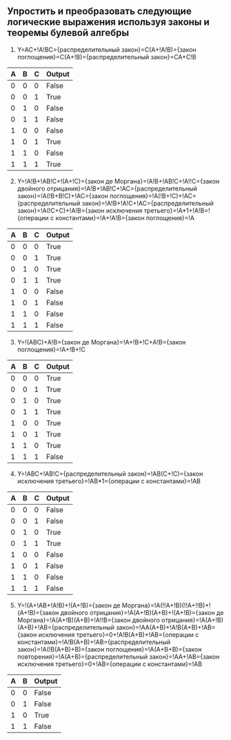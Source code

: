 ## Упростить и преобразовать следующие логические выражения используя законы и теоремы булевой алгебры

1. Y=AC+!A!BC={распределительный закон}=C(A+!A!B)={закон поглощения}=C(A+!B)={распределительный закон}=CA+C!B

| A | B | C | Output |
| ----------- | ----------- | ----------- | ----------- |
| 0 | 0 | 0 | False |
| 0 | 0 | 1 | True |
| 0 | 1 | 0 | False |
| 0 | 1 | 1 | False |
| 1 | 0 | 0 | False |
| 1 | 0 | 1 | True |
| 1 | 1 | 0 | False |
| 1 | 1 | 1 | True |

2. Y=!A!B+!AB!C+!(A+!C)={закон де Моргана}=!A!B+!AB!C+!A!!C={закон двойного отрицания}=!A!B+!AB!C+!AC={распределительный закон}=!A(!B+B!C)+!AC={закон поглощения}=!A(!B+!C)+!AC={распределительный закон}=!A!B+!A!C+!AC={распределительный закон}=!A(!C+C)+!A!B={закон исключения третьего}=!A*1+!A!B=!{операции с константами}=!A+!A!B={закон поглощения}=!A

 A | B | C | Output |
| ----------- | ----------- | ----------- | ----------- |
| 0 | 0 | 0 | True |
| 0 | 0 | 1 | True |
| 0 | 1 | 0 | True |
| 0 | 1 | 1 | True |
| 1 | 0 | 0 | False |
| 1 | 0 | 1 | False |
| 1 | 1 | 0 | False |
| 1 | 1 | 1 | False |

3. Y=!(ABC)+A!B={закон де Моргана}=!A+!B+!C+A!B={закон поглощения}=!A+!B+!C

 A | B | C | Output |
| ----------- | ----------- | ----------- | ----------- |
| 0 | 0 | 0 | True |
| 0 | 0 | 1 | True |
| 0 | 1 | 0 | True |
| 0 | 1 | 1 | True |
| 1 | 0 | 0 | True |
| 1 | 0 | 1 | True |
| 1 | 1 | 0 | True |
| 1 | 1 | 1 | False |

4. Y=!ABC+!AB!C={распределительный закон}=!AB(C+!C)={закон исключения третьего}=!AB*1={операции с константами}=!AB

 A | B | C | Output |
| ----------- | ----------- | ----------- | ----------- |
| 0 | 0 | 0 | False |
| 0 | 0 | 1 | False |
| 0 | 1 | 0 | True |
| 0 | 1 | 1 | True |
| 1 | 0 | 0 | False |
| 1 | 0 | 1 | False |
| 1 | 1 | 0 | False |
| 1 | 1 | 1 | False |

5. Y=!(A+!AB+!A!B)+!(A+!B)={закон де Моргана}=!A(!!A+!B)(!!A+!!B)+!(A+!B)={закон двойного отрицания}=!A(A+!B)(A+B)+!(A+!B)={закон де Моргана}=!A(A+!B)(A+B)+!A!!B={закон двойного отрицания}=!A(A+!B)(A+B)+!AB={распределительный закон}=!AA(A+B)+!A!B(A+B)+!AB={закон исключения третьего}=0+!A!B(A+B)+!AB={операции с константами}=!A!B(A+B)+!AB={распределительный закон}=!A(!B(A+B)+B)={закон поглощения}=!A(A+B+B)={закон повторения}=!A(A+B)={распределительный закон}=!AA+!AB={закон исключения третьего}=0+!AB={операции с константами}=!AB

A | B | Output |
| ----------- | ----------- | ----------- |
| 0 | 0 | False |
| 0 | 1 | False |
| 1 | 0 | True |
| 1 | 1 | False |
